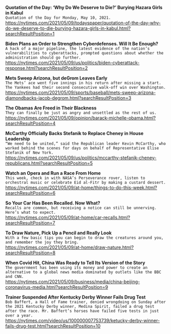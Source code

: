 **Quotation of the Day: ‘Why Do We Deserve to Die?’ Burying Hazara Girls in Kabul**\
`Quotation of the Day for Monday, May 10, 2021.`\
https://nytimes.com/2021/05/09/todayspaper/quotation-of-the-day-why-do-we-deserve-to-die-burying-hazara-girls-in-kabul.html?searchResultPosition=1

**Biden Plans an Order to Strengthen Cyberdefenses. Will It Be Enough?**\
`A hack of a major pipeline, the latest evidence of the nation’s vulnerabilities to cyberattacks, prompted questions about whether the administration should go further.`\
https://nytimes.com/2021/05/09/us/politics/biden-cyberattack-response.html?searchResultPosition=2

**Mets Sweep Arizona, but deGrom Leaves Early**\
`The Mets’ ace went five innings in his return after missing a start. The Yankees had their second consecutive walk-off win over Washington.`\
https://nytimes.com/2021/05/09/sports/baseball/mets-sweep-arizona-diamondbacks-jacob-degrom.html?searchResultPosition=3

**The Obamas Are Freed in Their Blackness**\
`They can finally be just as angry and unsettled as the rest of us.`\
https://nytimes.com/2021/05/09/opinion/barack-michelle-obama.html?searchResultPosition=4

**McCarthy Officially Backs Stefanik to Replace Cheney in House Leadership**\
`“We need to be united,” said the Republican leader Kevin McCarthy, who worked behind the scenes for days on behalf of Representative Elise Stefanik of New York.`\
https://nytimes.com/2021/05/09/us/politics/mccarthy-stefanik-cheney-republicans.html?searchResultPosition=5

**Watch an Opera and Run a Race From Home**\
`This week, check in with NASA’s Perseverance rover, listen to orchestral music or celebrate Eid al-Fitr by making a custard dessert.`\
https://nytimes.com/2021/05/09/at-home/things-to-do-this-week.html?searchResultPosition=6

**So Your Car Has Been Recalled. Now What?**\
`Recalls are common, but receiving a notice can still be unnerving. Here’s what to expect.`\
https://nytimes.com/2021/05/09/at-home/car-recalls.html?searchResultPosition=7

**To Draw Nature, Pick Up a Pencil and Really Look**\
`With a few basic tips you can begin to draw the creatures around you, and remember the joy they bring.`\
https://nytimes.com/2021/05/09/at-home/draw-nature.html?searchResultPosition=8

**When Covid Hit, China Was Ready to Tell Its Version of the Story**\
`The government has been using its money and power to create an alternative to a global news media dominated by outlets like the BBC and CNN.`\
https://nytimes.com/2021/05/09/business/media/china-beijing-coronavirus-media.html?searchResultPosition=9

**Trainer Suspended After Kentucky Derby Winner Fails Drug Test**\
`Bob Baffert, a Hall of Fame trainer, denied wrongdoing on Sunday after the 2021 Kentucky Derby winner, Medina Spirit, failed a drug test after the race. Mr. Baffert’s horses have failed five tests in just over a year.`\
https://nytimes.com/video/us/100000007753739/ketucky-derby-winner-fails-drug-test.html?searchResultPosition=10

